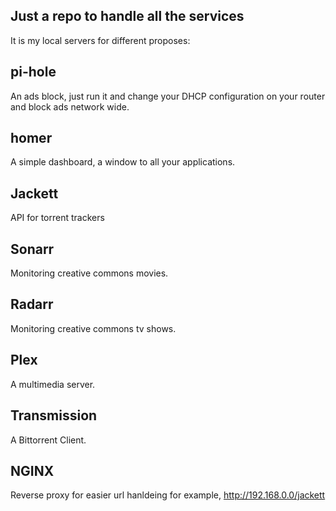 ## Just a repo to handle all the services

It is my local servers for different proposes:

## pi-hole

An ads block, just run it and change your DHCP configuration on your router and block ads network wide.

## homer

A simple dashboard, a window to all your applications.

## Jackett

API for torrent trackers

## Sonarr

Monitoring creative commons movies.

## Radarr

Monitoring creative commons tv shows.

## Plex

A multimedia server.

## Transmission

A Bittorrent Client.

## NGINX

Reverse proxy for easier url hanldeing for example, http://192.168.0.0/jackett